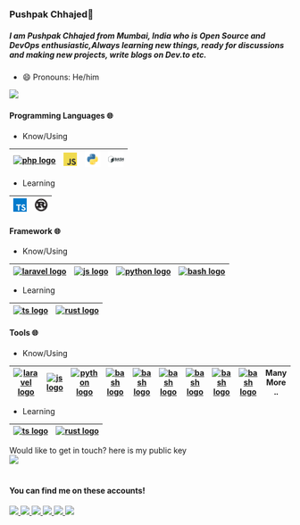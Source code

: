 
### Pushpak Chhajed🍍

##### I am Pushpak Chhajed from Mumbai, India who is Open Source and DevOps enthusiastic,Always learning new things, ready for discussions and making new projects, write blogs on Dev.to etc.

- 😄 Pronouns: He/him

![](https://komarev.com/ghpvc/?username=pushpak1300)

#### Programming Languages 🌐
- Know/Using

| [<img src="https://icongr.am/devicon/php-original.svg?size=60&color=currentColor" alt="php logo" width="40">](https://vlang.io/) | [<img src="https://raw.githubusercontent.com/github/explore/80688e429a7d4ef2fca1e82350fe8e3517d3494d/topics/javascript/javascript.png" alt="js logo" width="24">](https://developer.mozilla.org/en-US/docs/Web/JavaScript)  |  [<img src="https://raw.githubusercontent.com/github/explore/80688e429a7d4ef2fca1e82350fe8e3517d3494d/topics/python/python.png" alt="python logo" width="28">](https://www.python.org/) | [<img src="https://raw.githubusercontent.com/github/explore/80688e429a7d4ef2fca1e82350fe8e3517d3494d/topics/bash/bash.png" alt="bash logo" width="28">](https://www.gnu.org/software/bash/)  |
|---|---|---|---|

- Learning

|  [<img src="https://raw.githubusercontent.com/github/explore/80688e429a7d4ef2fca1e82350fe8e3517d3494d/topics/typescript/typescript.png" alt="ts logo" width="24">](https://www.typescriptlang.org/) |  [<img src="https://raw.githubusercontent.com/github/explore/80688e429a7d4ef2fca1e82350fe8e3517d3494d/topics/rust/rust.png" alt="rust logo" width="24">](https://www.rust-lang.org/)|
|---|---|

#### Framework 🌐
- Know/Using

| [<img src="https://icongr.am/devicon/laravel-plain.svg?size=33&color=f52929" alt="laravel logo" width="30">](https://vlang.io/) | [<img src="https://icongr.am/devicon/vuejs-original.svg?size=33&color=3c3939" alt="js logo" width="24">](https://developer.mozilla.org/en-US/docs/Web/JavaScript)  |  [<img src="https://icongr.am/devicon/django-original.svg?size=33&color=0d4601" alt="python logo" width="35">](https://www.python.org/) | [<img src="https://icongr.am/devicon/bootstrap-plain.svg?size=33&color=893f92" alt="bash logo" width="35">](https://www.gnu.org/software/bash/)  |
|---|---|---|---|

- Learning

|  [<img src="https://flutter.dev/assets/flutter-lockup-1caf6476beed76adec3c477586da54de6b552b2f42108ec5bc68dc63bae2df75.png" alt="ts logo" width="60">](https://www.typescriptlang.org/) |  [<img src="https://laravel-livewire.com/img/twitter.png" alt="rust logo" width="35">](https://laravel-livewire.com/)|
|---|---|

#### Tools 🌐
- Know/Using

| [<img src="https://icongr.am/devicon/amazonwebservices-original-wordmark.svg?size=33&color=893f92" alt="laravel logo" width="60">](https://vlang.io/) | [<img src="https://icongr.am/devicon/docker-original.svg?size=33&color=893f92" alt="js logo" width="35">](https://developer.mozilla.org/en-US/docs/Web/JavaScript)  |  [<img src="https://icongr.am/devicon/git-original.svg?size=33&color=893f92" alt="python logo" width="35">](https://www.python.org/) | [<img src="https://icongr.am/devicon/slack-original.svg?size=33&color=893f92" alt="bash logo" width="35">](https://www.gnu.org/software/bash/)  |[<img src="https://icongr.am/devicon/trello-plain.svg?size=33&color=2298d3" alt="bash logo" width="35">](https://www.gnu.org/software/bash/)  |[<img src="https://icongr.am/devicon/ubuntu-plain.svg?size=33&color=f45d0b" alt="bash logo" width="35">](https://www.gnu.org/software/bash/)  |[<img src="https://icongr.am/devicon/webpack-original.svg?size=33&color=f45d0b" alt="bash logo" width="35">](https://www.gnu.org/software/bash/)  |[<img src="https://icongr.am/devicon/mysql-original.svg?size=33&color=f45d0b" alt="bash logo" width="35">](https://www.gnu.org/software/bash/)  |[<img src="https://icongr.am/devicon/nginx-original.svg?size=33&color=f45d0b" alt="bash logo" width="35">](https://www.gnu.org/software/bash/)  |Many More ..
|---|---|---|---|---|---|---|---|---|---|

- Learning

|  [<img src="https://www.gstatic.com/devrel-devsite/prod/v4d5d232859440be8edf63a1095b80ebe5c19605e99f3b348a30c4b0140c2eb88/cloud/images/favicons/onecloud/apple-icon.png" alt="ts logo" width="40">](https://www.typescriptlang.org/) |  [<img src="https://seeklogo.com/images/K/kubernetes-logo-3A67038EAB-seeklogo.com.png" alt="rust logo" width="35">](https://laravel-livewire.com/)|
|---|---|




 Would like to get in touch? here is my public key 
 <br> <a href='https://keybase.io/pushpak1300'><img src="https://img.shields.io/keybase/pgp/pushpak1300?color=pinl&label=PGP&style=for-the-badge"/></a></br>
 <br>
 
#### You can find me on these accounts!

<p>
<a href='https://twitter.com/pushpak1300'><a href="https://pushpk1300.me/" target="_blank">
  <img src="https://img.shields.io/badge/website-%23E34F26.svg?&style=for-the-badge" />
</a> 
 
 <a href="https://twitter.com/pushpak1300" target="_blank">
  <img src="https://img.shields.io/badge/twitter-%231DA1F2.svg?&style=for-the-badge&logo=twitter&logoColor=white" />
</a> 

<a href="https://www.linkedin.com/in/pushpak-c-286b17b1/" target="_blank">
  <img src="https://img.shields.io/badge/linkedin-%230077B5.svg?&style=for-the-badge&logo=linkedin&logoColor=white" />
</a> 

<a href="https://dev.to/pushpak1300/" target="_blank">
  <img src="http://img.shields.io/badge/dev.to-gray?style=for-the-badge&logo=dev.to&?logoColor=white?logoWidth=100?label=" />
</a> 

<a href="https://stackoverflow.com/users/11074838/pushpak-chhajed" target="_blank">
  <img src="http://img.shields.io/badge/STACKOVERFLOW-black?style=for-the-badge&logo=stackoverflow" />
</a> 

<a href="https://www.reddit.com/user/pushpak1300" target="_blank">
  <img src="http://img.shields.io/badge/reddit-gray?style=for-the-badge&logo=reddit" />
</a> 

</p>

